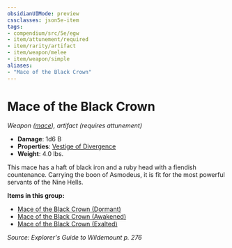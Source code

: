 ```yaml
---
obsidianUIMode: preview
cssclasses: json5e-item
tags:
- compendium/src/5e/egw
- item/attunement/required
- item/rarity/artifact
- item/weapon/melee
- item/weapon/simple
aliases: 
- "Mace of the Black Crown"
---
```

# Mace of the Black Crown
*Weapon ([mace](Mechanics/items/mace.md)), artifact (requires attunement)*  

- **Damage**: 1d6 B
- **Properties**: [Vestige of Divergence](Mechanics/Rules/item-properties.md#Vestige%20of%20Divergence)
- **Weight**: 4.0 lbs.

This mace has a haft of black iron and a ruby head with a fiendish countenance. Carrying the boon of Asmodeus, it is fit for the most powerful servants of the Nine Hells.

**Items in this group:**

- [Mace of the Black Crown (Dormant)](Mechanics/items/mace-of-the-black-crown-dormant-egw.md)
- [Mace of the Black Crown (Awakened)](Mechanics/items/mace-of-the-black-crown-awakened-egw.md)
- [Mace of the Black Crown (Exalted)](Mechanics/items/mace-of-the-black-crown-exalted-egw.md)

*Source: Explorer's Guide to Wildemount p. 276*